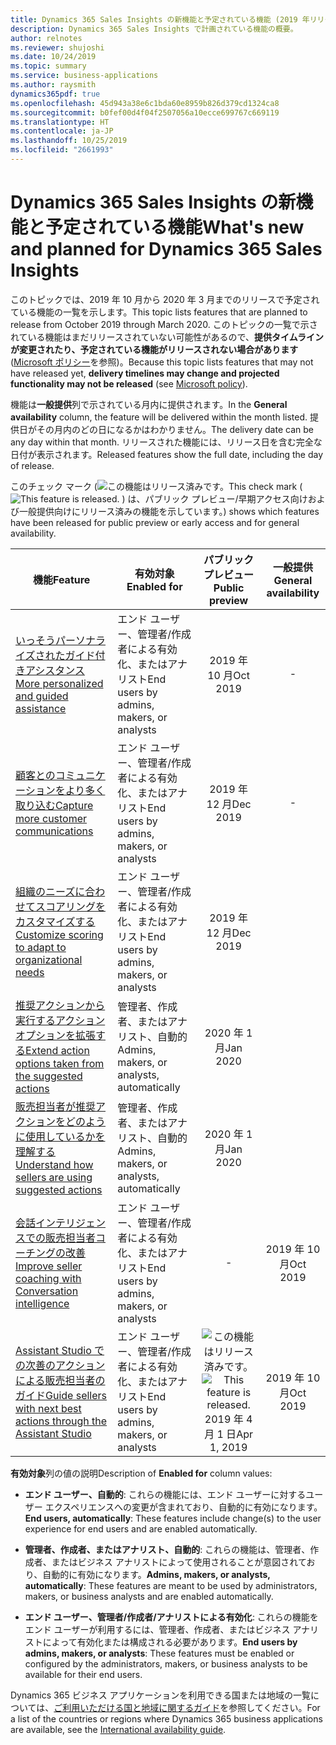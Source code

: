 ```yaml
---
title: Dynamics 365 Sales Insights の新機能と予定されている機能 (2019 年リリース ウェーブ 2)
description: Dynamics 365 Sales Insights で計画されている機能の概要。
author: relnotes
ms.reviewer: shujoshi
ms.date: 10/24/2019
ms.topic: summary
ms.service: business-applications
ms.author: raysmith
dynamics365pdf: true
ms.openlocfilehash: 45d943a38e6c1bda60e8959b826d379cd1324ca8
ms.sourcegitcommit: b0fef00d4f04f2507056a10ecce699767c669119
ms.translationtype: HT
ms.contentlocale: ja-JP
ms.lasthandoff: 10/25/2019
ms.locfileid: "2661993"
---
```

# <a name="whats-new-and-planned-for-dynamics-365-sales-insights"></a><span data-ttu-id="03172-103">Dynamics 365 Sales Insights の新機能と予定されている機能</span><span class="sxs-lookup"><span data-stu-id="03172-103">What's new and planned for Dynamics 365 Sales Insights</span></span>

<span data-ttu-id="03172-104">このトピックでは、2019 年 10 月から 2020 年 3 月までのリリースで予定されている機能の一覧を示します。</span><span class="sxs-lookup"><span data-stu-id="03172-104">This topic lists features that are planned to release from October 2019 through March 2020.</span></span> <span data-ttu-id="03172-105">このトピックの一覧で示されている機能はまだリリースされていない可能性があるので、**提供タイムラインが変更されたり、予定されている機能がリリースされない場合があります** ([Microsoft ポリシー](https://go.microsoft.com/fwlink/p/?linkid=2007332)を参照)。</span><span class="sxs-lookup"><span data-stu-id="03172-105">Because this topic lists features that may not have released yet, **delivery timelines may change and projected functionality may not be released** (see [Microsoft policy](https://go.microsoft.com/fwlink/p/?linkid=2007332)).</span></span>

<span data-ttu-id="03172-106">機能は**一般提供**列で示されている月内に提供されます。</span><span class="sxs-lookup"><span data-stu-id="03172-106">In the **General availability** column, the feature will be delivered within the month listed.</span></span> <span data-ttu-id="03172-107">提供日がその月内のどの日になるかはわかりません。</span><span class="sxs-lookup"><span data-stu-id="03172-107">The delivery date can be any day within that month.</span></span> <span data-ttu-id="03172-108">リリースされた機能には、リリース日を含む完全な日付が表示されます。</span><span class="sxs-lookup"><span data-stu-id="03172-108">Released features show the full date, including the day of release.</span></span>

<span data-ttu-id="03172-109">このチェック マーク (![この機能はリリース済みです。](/dynamics365-release-plan/media/green-checkmark.png "この機能はリリース済みです。")</span><span class="sxs-lookup"><span data-stu-id="03172-109">This check mark (![This feature is released.](/dynamics365-release-plan/media/green-checkmark.png "This feature is released.")</span></span> <span data-ttu-id="03172-110">) は、パブリック プレビュー/早期アクセス向けおよび一般提供向けにリリース済みの機能を示しています。</span><span class="sxs-lookup"><span data-stu-id="03172-110">) shows which features have been released for public preview or early access and for general availability.</span></span>

| <span data-ttu-id="03172-111">機能</span><span class="sxs-lookup"><span data-stu-id="03172-111">Feature</span></span>    | <span data-ttu-id="03172-112">有効対象</span><span class="sxs-lookup"><span data-stu-id="03172-112">Enabled for</span></span>    |  <span data-ttu-id="03172-113">パブリック プレビュー</span><span class="sxs-lookup"><span data-stu-id="03172-113">Public preview</span></span> |  <span data-ttu-id="03172-114">一般提供</span><span class="sxs-lookup"><span data-stu-id="03172-114">General availability</span></span> | 
| ---------- |---------------- | :---------------: |:--------------: |
| [<span data-ttu-id="03172-115">いっそうパーソナライズされたガイド付きアシスタンス</span><span class="sxs-lookup"><span data-stu-id="03172-115">More personalized and guided assistance</span></span>](more-personalized-assistant-sellers.md) | <span data-ttu-id="03172-116">エンド ユーザー、管理者/作成者による有効化、またはアナリスト</span><span class="sxs-lookup"><span data-stu-id="03172-116">End users by admins, makers, or analysts</span></span>| <span data-ttu-id="03172-117">2019 年 10 月</span><span class="sxs-lookup"><span data-stu-id="03172-117">Oct 2019</span></span>|- | 
| [<span data-ttu-id="03172-118">顧客とのコミュニケーションをより多く取り込む</span><span class="sxs-lookup"><span data-stu-id="03172-118">Capture more customer communications</span></span>](capture-more-customer-communications.md) | <span data-ttu-id="03172-119">エンド ユーザー、管理者/作成者による有効化、またはアナリスト</span><span class="sxs-lookup"><span data-stu-id="03172-119">End users by admins, makers, or analysts</span></span>| <span data-ttu-id="03172-120">2019 年 12 月</span><span class="sxs-lookup"><span data-stu-id="03172-120">Dec 2019</span></span>|- | 
| [<span data-ttu-id="03172-121">組織のニーズに合わせてスコアリングをカスタマイズする</span><span class="sxs-lookup"><span data-stu-id="03172-121">Customize scoring to adapt to organizational needs</span></span>](customize-scoring-adapt-organizational-needs.md) | <span data-ttu-id="03172-122">エンド ユーザー、管理者/作成者による有効化、またはアナリスト</span><span class="sxs-lookup"><span data-stu-id="03172-122">End users by admins, makers, or analysts</span></span>| <span data-ttu-id="03172-123">2019 年 12 月</span><span class="sxs-lookup"><span data-stu-id="03172-123">Dec 2019</span></span>| | 
| [<span data-ttu-id="03172-124">推奨アクションから実行するアクション オプションを拡張する</span><span class="sxs-lookup"><span data-stu-id="03172-124">Extend action options taken from the suggested actions</span></span>](extend-action-options-taken-suggested-actions.md) | <span data-ttu-id="03172-125">管理者、作成者、またはアナリスト、自動的</span><span class="sxs-lookup"><span data-stu-id="03172-125">Admins, makers, or analysts, automatically</span></span>| <span data-ttu-id="03172-126">2020 年 1 月</span><span class="sxs-lookup"><span data-stu-id="03172-126">Jan 2020</span></span>| | 
| [<span data-ttu-id="03172-127">販売担当者が推奨アクションをどのように使用しているかを理解する</span><span class="sxs-lookup"><span data-stu-id="03172-127">Understand how sellers are using suggested actions</span></span>](understand-how-sellers-are-using-suggested-actions.md) | <span data-ttu-id="03172-128">管理者、作成者、またはアナリスト、自動的</span><span class="sxs-lookup"><span data-stu-id="03172-128">Admins, makers, or analysts, automatically</span></span>| <span data-ttu-id="03172-129">2020 年 1 月</span><span class="sxs-lookup"><span data-stu-id="03172-129">Jan 2020</span></span>| | 
| [<span data-ttu-id="03172-130">会話インテリジェンスでの販売担当者コーチングの改善</span><span class="sxs-lookup"><span data-stu-id="03172-130">Improve seller coaching with Conversation intelligence</span></span>](improve-seller-coaching-conversation-intelligence.md) | <span data-ttu-id="03172-131">エンド ユーザー、管理者/作成者による有効化、またはアナリスト</span><span class="sxs-lookup"><span data-stu-id="03172-131">End users by admins, makers, or analysts</span></span>| -|<span data-ttu-id="03172-132">2019 年 10 月</span><span class="sxs-lookup"><span data-stu-id="03172-132">Oct 2019</span></span> | 
| [<span data-ttu-id="03172-133">Assistant Studio での次善のアクションによる販売担当者のガイド</span><span class="sxs-lookup"><span data-stu-id="03172-133">Guide sellers with next best actions through the Assistant Studio</span></span>](guide-sellers-next-best-actions-through-assistant-studio.md) | <span data-ttu-id="03172-134">エンド ユーザー、管理者/作成者による有効化、またはアナリスト</span><span class="sxs-lookup"><span data-stu-id="03172-134">End users by admins, makers, or analysts</span></span>| <span data-ttu-id="03172-135">![この機能はリリース済みです。](/dynamics365-release-plan/media/green-checkmark.png "この機能はリリース済みです。")</span><span class="sxs-lookup"><span data-stu-id="03172-135">![This feature is released.](/dynamics365-release-plan/media/green-checkmark.png "This feature is released.")</span></span> <span data-ttu-id="03172-136">2019 年 4 月 1 日</span><span class="sxs-lookup"><span data-stu-id="03172-136">Apr 1, 2019</span></span>|<span data-ttu-id="03172-137">2019 年 10 月</span><span class="sxs-lookup"><span data-stu-id="03172-137">Oct 2019</span></span> | 

<span data-ttu-id="03172-138">**有効対象**列の値の説明</span><span class="sxs-lookup"><span data-stu-id="03172-138">Description of **Enabled for** column values:</span></span>

- <span data-ttu-id="03172-139">**エンド ユーザー、自動的**: これらの機能には、エンド ユーザーに対するユーザー エクスペリエンスへの変更が含まれており、自動的に有効になります。</span><span class="sxs-lookup"><span data-stu-id="03172-139">**End users, automatically**: These features include change(s) to the user experience for end users and are enabled automatically.</span></span>

- <span data-ttu-id="03172-140">**管理者、作成者、またはアナリスト、自動的**: これらの機能は、管理者、作成者、またはビジネス アナリストによって使用されることが意図されており、自動的に有効になります。</span><span class="sxs-lookup"><span data-stu-id="03172-140">**Admins, makers, or analysts, automatically**: These features are meant to be used by administrators, makers, or business analysts and are enabled automatically.</span></span>

- <span data-ttu-id="03172-141">**エンド ユーザー、管理者/作成者/アナリストによる有効化**: これらの機能をエンド ユーザーが利用するには、管理者、作成者、またはビジネス アナリストによって有効化または構成される必要があります。</span><span class="sxs-lookup"><span data-stu-id="03172-141">**End users by admins, makers, or analysts**: These features must be enabled or configured by the administrators, makers, or business analysts to be available for their end users.</span></span>


<span data-ttu-id="03172-142">Dynamics 365 ビジネス アプリケーションを利用できる国または地域の一覧については、[ご利用いただける国と地域に関するガイド](https://aka.ms/dynamics_365_international_availability_deck)を参照してください。</span><span class="sxs-lookup"><span data-stu-id="03172-142">For a list of the countries or regions where Dynamics 365 business applications are available, see the [International availability guide](https://aka.ms/dynamics_365_international_availability_deck).</span></span> 
